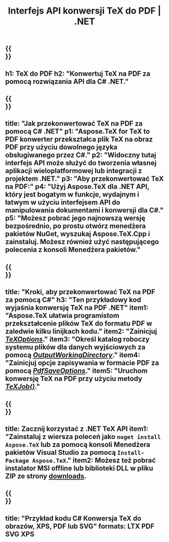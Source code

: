 ﻿---
translation: true
template: /_templates/_conversion-child-net.md
title: Interfejs API konwersji TeX do PDF | .NET
description: Funkcjonalność konwersji TeX do PDF. Zintegruj tę lokalną bibliotekę .NET ze swoim projektem lub użyj aplikacji wieloplatformowych, aby przekonwertować TeX na PDF.
keywords: tex do pdf api net, integracja tex2pdf c#
url: /net/conversion/tex-to-pdf/
family: tex
platformtag: net
feature: conversion
informat: TEX
outformat: PDF
otherformats: BMP PNG JPEG TIFF SVG XPS
---


{{<section banner>}}
---
h1: TeX do PDF
h2: "Konwertuj TeX na PDF za pomocą rozwiązania API dla C# .NET."
---

{{<section overview>}}
---
title: "Jak przekonwertować TeX na PDF za pomocą C# .NET"
p1: "Aspose.TeX for TeX to PDF konwerter przekształca plik TeX na obraz PDF przy użyciu dowolnego języka obsługiwanego przez C#."
p2: "Widoczny tutaj interfejs API może służyć do tworzenia własnej aplikacji wieloplatformowej lub integracji z projektem .NET."
p3: "Aby przekonwertować TeX na PDF:"
p4: "Użyj Aspose.TeX dla .NET API, który jest bogatym w funkcje, wydajnym i łatwym w użyciu interfejsem API do manipulowania dokumentami i konwersji dla C#."
p5: "Możesz pobrać jego najnowszą wersję bezpośrednio, po prostu otwórz menedżera pakietów NuGet, wyszukaj Aspose.TeX.Cpp i zainstaluj. Możesz również użyć następującego polecenia z konsoli Menedżera pakietów."
---

{{<section feature1>}}
---
title: "Kroki, aby przekonwertować TeX na PDF za pomocą C#"
h3: "Ten przykładowy kod wyjaśnia konwersję TeX na PDF .NET"
item1: "Aspose.TeX ułatwia programistom przekształcenie plików TeX do formatu PDF w zaledwie kilku linijkach kodu."
item2: "Zainicjuj [*TeXOptions*](https://reference.aspose.com/tex/net/aspose.tex/texoptions/)."
item3: "Określ katalog roboczy systemu plików dla danych wyjściowych za pomocą [*OutputWorkingDirectory*](https://reference.aspose.com/tex/net/aspose.tex/texoptions/outputworkingdirectory/)."
item4: "Zainicjuj opcje zapisywania w formacie PDF za pomocą [*PdfSaveOptions*](https://reference.aspose.com/tex/net/aspose.tex.presentation.image/pdfsaveoptions/)."
item5: "Uruchom konwersję TeX na PDF przy użyciu metody [*TeXJob()*](https://reference.aspose.com/tex/net/aspose.tex/texjob/)."
---

{{<section feature2>}}
---
title: Zacznij korzystać z .NET TeX API
item1: "Zainstaluj z wiersza poleceń jako ```nuget install Aspose.TeX``` lub za pomocą konsoli Menedżera pakietów Visual Studio za pomocą ```Install-Package Aspose.TeX```."
item2: Możesz też pobrać instalator MSI offline lub biblioteki DLL w pliku ZIP ze strony [downloads](https://downloads.aspose.com/tex/net).
---

{{<section widget>}}
---
title: "Przykład kodu C# Konwersja TeX do obrazów, XPS, PDF lub SVG"
formats: LTX PDF SVG XPS
---